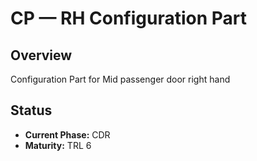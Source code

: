 # CP — RH Configuration Part

## Overview
Configuration Part for Mid passenger door right hand

## Status
- **Current Phase:** CDR
- **Maturity:** TRL 6
